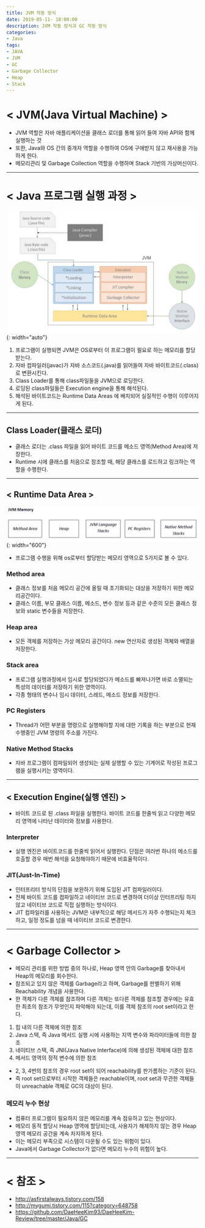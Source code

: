 ```yaml
---
title: JVM 작동 방식
date: 2019-05-11- 18:00:00
description: JVM 작동 방식과 GC 작동 방식
categories:
- Java
tags: 
- JAVA
- JVM
- GC
- Garbage Collector
- Heap
- Stack
---
```

# < JVM(Java Virtual Machine) >
- JVM 역할은 자바 애플리케이션을 클래스 로더를 통해 읽어 들여 자바 API와 함께 실행하는 것
- 또한, Java와 OS 간의 중개자 역할을 수행하여 OS에 구애받지 않고 재사용을 가능하게 한다.
- 메모리관리 및 Garbage Collection 역할을 수행하며 Stack 기반의 가상머신이다.

***

# < Java 프로그램 실행 과정 >

![Imeage](/assets/images/jvm.png){: width="auto"}

1. 프로그램이 실행되면 JVM은 OS로부터 이 프로그램이 필요로 하는 메모리를 할당받는다.
2. 자바 컴파일러(javac)가 자바 소스코드(.java)를 읽어들여 자바 바이트코드(.class)로 변환시킨다.
3. Class Loader를 통해 class파일들을 JVM으로 로딩한다.
4. 로딩된 class파일들은 Execution engine을 통해 해석된다.
5. 해석된 바이트코드는 Runtime Data Areas 에 배치되어 실질적인 수행이 이루어지게 된다.

***

## Class Loader(클래스 로더)
- 클래스 로더는 .class 파일을 읽어 바이트 코드를 메소드 영역(Method Area)에 저장한다.
- Runtime 시에 클래스를 처음으로 참조할 때, 해당 클래스를 로드하고 링크하는 역할을 수행한다.

***

## < Runtime Data Area >
![Imeage](/assets/images/jvm_memory.png){: width="600"}
- 프로그램 수행을 위해 os로부터 할당받는 메모리 영역으로 5가지로 볼 수 있다. 

### Method area 
- 클래스 정보를 처음 메모리 공간에 올릴 때 초기화되는 대상을 저장하기 위한 메모리공간이다.
- 클래스 이름, 부모 클래스 이름, 메소드, 변수 정보 등과 같은 수준의 모든 클래스 정보와 static 변수들을 저장한다. 

### Heap area
- 모든 객체를 저장하는 가상 메모리 공간이다. new 연산자로 생성된 객체와 배열을 저장한다.

### Stack area
- 프로그램 실행과정에서 임시로 할당되었다가 메소드를 빠져나가면 바로 소멸되는 특성의 데이터를 저장하기 위한 영역이다.
- 각종 형태의 변수나 임시 데이터, 스레드, 메소드 정보를 저장한다.

### PC Registers
- Thread가 어떤 부분을 명령으로 실행해야할 지에 대한 기록을 하는 부분으로 현재 수행중인 JVM 명령의 주소를 가진다.

### Native Method Stacks
- 자바 프로그램이 컴파일되어 생성되는 실제 실행할 수 있는 기계어로 작성된 프로그램을 실행시키는 영역이다.

***

## < Execution Engine(실행 엔진) >
- 바이트 코드로 된 .class 파일을 실행한다. 바이트 코드를 한줄씩 읽고 다양한 메모리 영역에 나타난 데이터와 정보를 사용한다.

### Interpreter
- 실행 엔진은 바이트코드를 한줄씩 읽어서 실행한다. 단점은 여러번 하나의 메소드를 호출할 경우 매번 해석을 요청해야하기 때문에 비효율적이다. 

### JIT(Just-In-Time)
- 인터프리터 방식의 단점을 보완하기 위해 도입된 JIT 컴파일러이다.
- 전체 바이트 코드를 컴파일하고 네이티브 코드로 변경하여 더이상 인터프리팅 하지 않고 네이티브 코드로 직접 실행하는 방식이다.
- JIT 컴파일러를 사용하는 JVM은 내부적으로 해당 메서드가 자주 수행되는지 체크하고, 일정 정도를 넘을 때 네이티브 코드로 변경한다.

***

# < Garbage Collector >
- 메모리 관리를 위한 방법 중의 하나로, Heap 영역 안의 Garbage를 찾아내서 Heap의 메모리를 회수한다.
- 참조되고 있지 않은 객체를 Garbage라고 하며, Garbage를 판별하기 위해 Reachability 개념을 사용한다.
- 한 객체가 다른 객체를 참조하며 다른 객체는 또다른 객체를 참조할 경우에는 유효한 최초의 참조가 무엇인지 파악해야 되는데, 이를 객체 참조의 root set이라고 한다.

1. 힙 내의 다른 객체에 의한 참조 
2. Java 스택, 즉 Java 메서드 실행 시에 사용하는 지역 변수와 파라미터들에 의한 참조 
3. 네이티브 스택, 즉 JNI(Java Native Interface)에 의해 생성된 객체에 대한 참조 
4. 메서드 영역의 정적 변수에 의한 참조

- 2, 3, 4번의 참조의 경우 root set이 되어 reachability를 판가름하는 기준이 된다. 
- 즉 root set으로부터 시작한 객체들은 reachable이며, root set과 무관한 객체들이 unreachable 객체로 GC의 대상이 된다.

### 메모리 누수 현상
- 컴퓨터 프로그램이 필요하지 않은 메모리를 계속 점유하고 있는 현상이다.
- 메모리 동적 할당시 Heap 영역에 할당되는데, 사용자가 해제하지 않는 경우 Heap 영역 메모리 공간을 계속 차지하게 된다.
- 이는 메모리 부족으로 시스템이 다운될 수도 있는 위험이 있다.
- Java에서 Garbage Collector가 없다면 메모리 누수의 위험이 높다.

***

# < 참조 >
- <http://asfirstalways.tistory.com/158>
- <http://mygumi.tistory.com/115?category=648758>
- <https://github.com/DaeHeeKim93/DaeHeeKim-Review/tree/master/Java/GC>